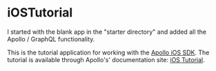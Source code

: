 # iOSTutorial



I started with the blank app in the "starter directory" and added all the Apollo / GraphQL functionality.


This is the tutorial application for working with the [Apollo iOS SDK](https://github.com/apollographql/apollo-ios). The tutorial is available through Apollo's' documentation site: [iOS Tutorial](https://www.apollographql.com/docs/ios/tutorial/tutorial-introduction).
